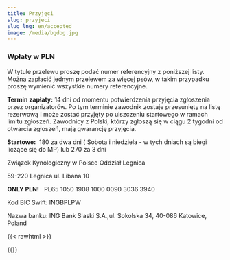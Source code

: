 ```yaml
---
title: Przyjęci
slug: przyjeci
slug_lng: en/accepted
image: /media/bgdog.jpg
---
```

### **Wpłaty w PLN**

W tytule przelewu proszę podać numer referencyjny z poniższej listy. Można zapłacić jednym przelewem za więcej psów, w takim przypadku proszę wymienić wszystkie numery referencyjne.

**Termin zapłaty:** 14 dni od momentu potwierdzenia przyjęcia zgłoszenia przez organizatorów. Po tym terminie zawodnik zostaje przesunięty na listę rezerwową i może zostać przyjęty po uiszczeniu startowego w ramach limitu zgłoszeń. Zawodnicy z Polski, którzy zgłoszą się w ciągu 2 tygodni od otwarcia zgłoszeń, mają gwarancję przyjęcia.

**Startowe:**  180 za dwa dni ( Sobota i niedziela - w tych dniach są biegi liczące się do MP) lub 270 za 3 dni

Związek Kynologiczny w Polsce Oddział Legnica

59-220 Legnica ul. Libana 10

**ONLY PLN!**   PL65 1050 1908 1000 0090 3036 3940

Kod BIC Swift: INGBPLPW

Nazwa banku: ING Bank Slaski S.A.,ul. Sokolska 34, 40-086 Katowice, Poland

{{< rawhtml >}}<div class="google-spreadsheet" data-src="https://docs.google.com/spreadsheets/d/e/2PACX-1vTdNHPhw9naOMq81GFK9voZo7SkOoljJVjn769id3xAl6nfsS0l-G44rBWg2xLEEQG_INvk-5ZaUhY0/pubhtml?gid=0&single=true"></div>{{</rawhtml >}}